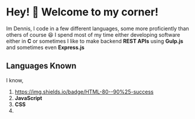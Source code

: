 # Hey! :wave: Welcome to my corner!
Im Dennis, I code in a few different languages, some more proficiently than others of course :laughing: I spend most of my time either developing software either in **C** or sometimes I like to make backend **REST APIs** using **Gulp.js** and sometimes even **Express.js**

## Languages Known
I know,

 1. https://img.shields.io/badge/HTML-80--90%25-success
 2. **JavaScript**
 3. **CSS**
 4. 

